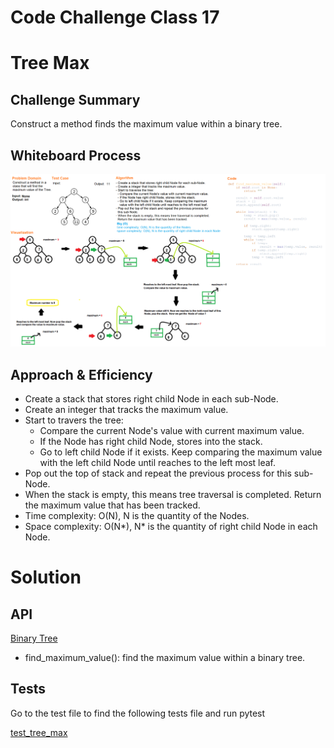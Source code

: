 # Code Challenge Class 17
# Tree Max

## Challenge Summary
Construct a method finds the maximum value within a binary tree.

## Whiteboard Process
![tree-max](tree-max.png)

## Approach & Efficiency
- Create a stack that stores right child Node in each sub-Node.
- Create an integer that tracks the maximum value.
- Start to travers the tree:
  - Compare the current Node's value with current maximum value.
  - If the Node has right child Node, stores into the stack.
  - Go to left child Node if it exists. Keep comparing the maximum value with the left child Node until reaches to the left most leaf.
- Pop out the top of stack and repeat the previous process for this sub-Node.
- When the stack is empty, this means tree traversal is completed. Return the maximum value that has been tracked.
- Time complexity: O(N), N is the quantity of the Nodes.
- Space complexity: O(N*), N* is the quantity of right child Node in each Node.

# Solution
## API
[Binary Tree](../../data_structures/binary_tree.py)
  - find_maximum_value(): find the maximum value within a binary tree.

## Tests
Go to the test file to find the following tests file and run pytest

[test_tree_max](../../tests/code_challenges/test_tree_max.py)

